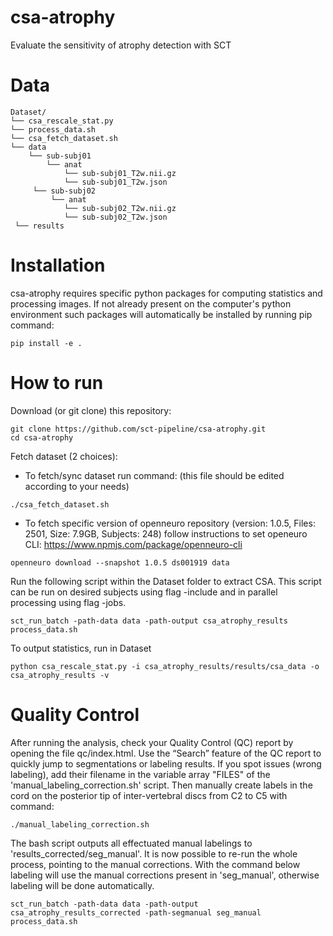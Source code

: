 # csa-atrophy
Evaluate the sensitivity of atrophy detection with SCT

# Data
~~~
Dataset/
└── csa_rescale_stat.py
└── process_data.sh
└── csa_fetch_dataset.sh
└── data
    └── sub-subj01
        └── anat
            └── sub-subj01_T2w.nii.gz
            └── sub-subj01_T2w.json
     └── sub-subj02
         └── anat
            └── sub-subj02_T2w.nii.gz
            └── sub-subj02_T2w.json
 └── results

~~~
# Installation
csa-atrophy requires specific python packages for computing statistics and processing images. If not already present on the computer's python environment such packages will automatically be installed by running pip command:
~~~
pip install -e .
~~~
# How to run
Download (or git clone) this repository:
~~~
git clone https://github.com/sct-pipeline/csa-atrophy.git
cd csa-atrophy
~~~
Fetch dataset (2 choices):
  - To fetch/sync dataset run command: (this file should be edited according to your needs)
  ~~~
  ./csa_fetch_dataset.sh
  ~~~
  - To fetch specific version of openneuro repository (version: 1.0.5, Files: 2501, Size: 7.9GB, Subjects: 248) follow instructions to set openeuro CLI: https://www.npmjs.com/package/openneuro-cli
  ~~~
  openneuro download --snapshot 1.0.5 ds001919 data
  ~~~
Run the following script within the Dataset folder to extract CSA. This script can be run on desired subjects using flag -include and in parallel processing using flag -jobs.
~~~
sct_run_batch -path-data data -path-output csa_atrophy_results process_data.sh
~~~
To output statistics, run in Dataset
~~~
python csa_rescale_stat.py -i csa_atrophy_results/results/csa_data -o csa_atrophy_results -v
~~~

# Quality Control

After running the analysis, check your Quality Control (QC) report by opening the file qc/index.html. Use the “Search” feature of the QC report to quickly jump to segmentations or labeling results. If you spot issues (wrong labeling), add their filename in the variable array "FILES" of the 'manual_labeling_correction.sh' script. Then manually create labels in the cord on the posterior tip of inter-vertebral discs from C2 to C5 with command:
~~~
./manual_labeling_correction.sh
~~~
The bash script outputs all effectuated manual labelings to 'results_corrected/seg_manual'.
It is now possible to re-run the whole process, pointing to the manual corrections. With the command below labeling will use the manual corrections present in 'seg_manual', otherwise labeling will be done automatically.
~~~
sct_run_batch -path-data data -path-output csa_atrophy_results_corrected -path-segmanual seg_manual process_data.sh
~~~
